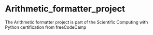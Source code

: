 # Arithmetic_formatter_project
The Arithmetic formatter project is part of the Scientific Computing with Python certification from freeCodeCamp
